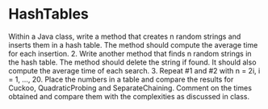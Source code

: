 # HashTables
Within a Java class, write a method that creates n random strings and inserts them in a hash table. The method should compute the average time for each insertion.
2. Write another method that finds n random strings in the hash table. The method should delete the string if found. It should also compute the average time of each search.
3. Repeat #1 and #2 with n = 2i, i = 1, …, 20. Place the numbers in a table and compare the results for Cuckoo, QuadraticProbing and SeparateChaining. Comment on the times obtained and compare them with the complexities as discussed in class.
